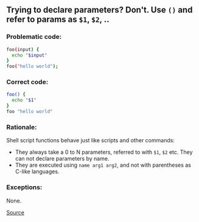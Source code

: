 ## Trying to declare parameters? Don't. Use `()` and refer to params as `$1`, `$2`, ..

### Problematic code:

```sh
foo(input) {
  echo "$input"
}
foo("hello world");
```

### Correct code:

```sh
foo() {
  echo "$1"
}
foo "hello world"
```

### Rationale:

Shell script functions behave just like scripts and other commands:

  - They always take a 0 to N parameters, referred to with `$1`, `$2` etc. They can not declare parameters by name.
  - They are executed using `name arg1 arg2`, and not with parentheses as C-like languages.

### Exceptions:

None.

[Source](https://github.com/koalaman/shellcheck/wiki/SC1065)

